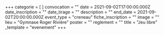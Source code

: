 +++
categorie = [ ]
convocation = ""
date = 2021-09-02T17:00:00.000Z
date_inscription = ""
date_tirage = ""
description = ""
end_date = 2021-09-02T20:00:00.000Z
event_type = "creneau"
fiche_inscription = ""
image = ""
lieu = "Gymnase Roger Rivière"
poster = ""
reglement = ""
title = "Jeu libre"
_template = "evenement"
+++

